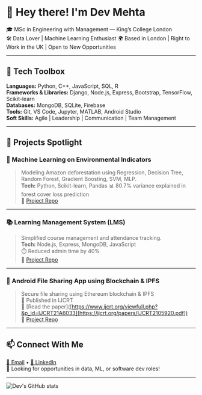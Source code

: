 # 👋 Hey there! I'm Dev Mehta

🎓 MSc in Engineering with Management — King’s College London  
🛠️ Data Lover | Machine Learning Enthusiast
🌍 Based in London | Right to Work in the UK | Open to New Opportunities

---

## 🔧 Tech Toolbox

**Languages:** Python, C++, JavaScript, SQL, R  
**Frameworks & Libraries:** Django, Node.js, Express, Bootstrap, TensorFlow, Scikit-learn  
**Databases:** MongoDB, SQLite, Firebase  
**Tools:** Git, VS Code, Jupyter, MATLAB, Android Studio  
**Soft Skills:** Agile | Leadership | Communication | Team Management

---

## 🚀 Projects Spotlight

### 🌱 Machine Learning on Environmental Indicators  
> Modeling Amazon deforestation using Regression, Decision Tree, Random Forest, Gradient Boosting, SVM, MLP.  
**Tech:** Python, Scikit-learn, Pandas
📊 80.7% variance explained in forest cover loss prediction  
🔗 [Project Repo](#link-soon)

---

### 📚 Learning Management System (LMS)  
> Simplified course management and attendance tracking.  
**Tech:** Node.js, Express, MongoDB, JavaScript  
⏱️ Reduced admin time by 40%  
🔗 [Project Repo](#link-soon)

---

### 🔐 Android File Sharing App using Blockchain & IPFS  
> Secure file sharing using Ethereum blockchain & IPFS  
📄 Published in IJCRT  
🔗 [Read the paper]([https://www.ijcrt.org/viewfull.php?&p_id=IJCRT21A6033](https://ijcrt.org/papers/IJCRT2105920.pdf])  
🔗 [Project Repo](#link-soon)

---

## 📫 Connect With Me

[📧 Email](mailto:devmehta1806@gmail.com) • [🔗 LinkedIn](https://www.linkedin.com/in/devmehta18/)  
💼 Looking for opportunities in data, ML, or software dev roles!

---

![Dev's GitHub stats](https://github-readme-stats.vercel.app/api?username=devmehta18&show_icons=true&theme=tokyonight)
